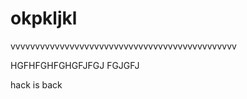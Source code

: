 # okpkljkl





vvvvvvvvvvvvvvvvvvvvvvvvvvvvvvvvvvvvvvvvvvvvvv










HGFHFGHFGHGFJFGJ
FGJGFJ





hack is back
